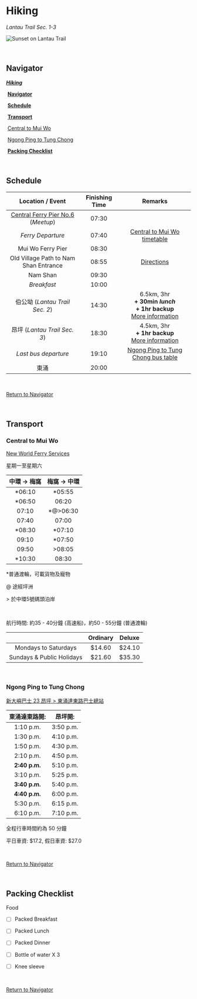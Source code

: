 

# Hiking

_Lantau Trail Sec. 1-3_

![Sunset on Lantau Trail](https://www.localiiz.com/uploads/_1200x630_crop_top-center_80_none/hiking-guide-tai-long-wan-sunset-peak-lantau-island.jpg "Sunset on Lantau Trail")

<br/>

## Navigator

_**[Hiking](#Hiking)**_

​		**[Navigator](#Navigator)**

​		**[Schedule](#Schedule)**

​		**[Transport](#Transport)**

​				[Central to Mui Wo](#Central-to-Mui-Wo)

​				[Ngong Ping to Tung Chong](#Ngong-Ping-to-Tung-Chong)

​		**[Packing Checklist](#Packing-Checklist)**

<br/>

## Schedule

|                       Location / Event                       | Finishing Time |                           Remarks                            |
| :----------------------------------------------------------: | :------------: | :----------------------------------------------------------: |
| [Central Ferry Pier No.6](https://www.google.com/maps?q=Central+Ferry+Pier+No.6,+Central,+Hong+Kong) (_Meetup_) |     07:30      |                                                              |
|                      _Ferry Departure_                       |     07:40      |      [Central to Mui Wo timetable](#Central-to-Mui-Wo)       |
|                      Mui Wo Ferry Pier                       |     08:30      |                                                              |
|            Old Village Path to Nam Shan Entrance             |     08:55      | [Directions](https://www.google.com.hk/maps/dir/Mui+Wo+Ferry+Pier/%E5%B6%BC%E5%8D%97%E9%81%93+Old+Village+Path+to+Nam+Shan/@22.2639662,113.9902773,16.8z/data=!4m14!4m13!1m5!1m1!1s0x3401562b25b6213b:0xf1d2187ff9578048!2m2!1d114.0022296!2d22.2651105!1m5!1m1!1s0x340157d0a3ac6c5d:0xf427a770dbe24d3d!2m2!1d113.989862!2d22.26338!3e2?hl=en&authuser=0) |
|                           Nam Shan                           |     09:30      |                                                              |
|                         _Breakfast_                          |     10:00      |                                                              |
|                伯公坳 (_Lantau Trail Sec. 2_)                |     14:30      | 6.5km, 3hr <br/>**+ 30min _lunch_** <br/> **+ 1hr backup** <br/>[More information](https://www.hiking.gov.hk/trail/info/id/SVdvZDdnTENQZXl0byt5QndsQ0NmZz09) |
|                 昂坪 (_Lantau Trail Sec. 3_)                 |     18:30      | 4.5km, 3hr <br/> **+ 1hr backup** <br/>[More information](https://www.hiking.gov.hk/trail/info/id/NWJYSHpGd0d5NmZNdXdtQmM4UTBRdz09) |
|                     _Last bus departure_                     |     19:10      | [Ngong Ping to Tung Chong bus table](#Ngong-Ping-to-Tung-Chong) |
|                             東涌                             |     20:00      |                                                              |

<br/>

[Return to Navigator](#Navigator)

<br/>

## Transport

### Central to Mui Wo

[New World Ferry Services](http://www.nwff.com.hk/route/get_route.php?id=df056ac0-ac9e-4813-ba89-928c441dfec6&route_id=7&submenu_num=3)

星期一至星期六

| 中環 -> 梅窩 | 梅窩 -> 中環 |
| :----------: | :----------: |
|    *06:10    |    *05:55    |
|    *06:50    |    06:20     |
|    07:10     |   *@>06:30   |
|    07:40     |    07:00     |
|    *08:30    |    *07:10    |
|    09:10     |    *07:50    |
|    09:50     |    >08:05    |
|    *10:30    |    08:30     |

*普通渡輪，可載貨物及寵物

@ 途經坪洲

\> 於中環5號碼頭泊岸

<br/>

航行時間: 約35 - 40分鐘 (高速船)，約50 - 55分鐘 (普通渡輪)

|                           | Ordinary | Deluxe |
| :-----------------------: | :------: | ------ |
|   Mondays to Saturdays    |  $14.60  | $24.10 |
| Sundays & Public Holidays |  $21.60  | $35.30 |

<br/>

### Ngong Ping to Tung Chong

[新大嶼巴士	23	昂坪 > 東涌達東路巴士總站](http://www.newlantaobus.com/route/detail/22)

| 東涌達東路開: |  昂坪開:  |
| :-----------: | :-------: |
|   1:10 p.m.   | 3:50 p.m. |
| 1:30 p.m.     | 4:10 p.m. |
| 1:50 p.m.     | 4:30 p.m. |
| 2:10 p.m.     | 4:50 p.m. |
| **2:40 p.m.** | 5:10 p.m. |
| 3:10 p.m.     | 5:25 p.m. |
| **3:40 p.m.** | 5:40 p.m. |
| **4:40 p.m.** | 6:00 p.m. |
| 5:30 p.m.     | 6:15 p.m. |
| 6:10 p.m.     | 7:10 p.m. |

全程行車時間約為 50 分鐘

平日車資: $17.2,  假日車資: $27.0

<br/>

[Return to Navigator](#Navigator)

<br/>

## Packing Checklist

Food

- [ ] Packed Breakfast
- [ ] Packed Lunch
- [ ] Packed Dinner

- [ ] Bottle of water X 3

- [ ] Knee sleeve

<br/>

[Return to Navigator](#Navigator)